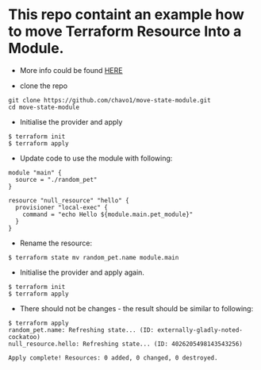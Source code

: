 #  This repo containt an example how to move Terraform Resource Into a Module.

- More info could be found [HERE](https://www.terraform.io/docs/commands/state/mv.html#example-move-a-resource-into-a-module)

- clone the repo
```
git clone https://github.com/chavo1/move-state-module.git
cd move-state-module
```
- Initialise the provider and apply
```
$ terraform init
$ terraform apply
```
  - Update code to use the module with following:
```
module "main" {
  source = "./random_pet"
}

resource "null_resource" "hello" {
  provisioner "local-exec" {
    command = "echo Hello ${module.main.pet_module}"
  }
}

```
- Rename the resource:
```
$ terraform state mv random_pet.name module.main
```
- Initialise the provider and apply again.
```
$ terraform init
$ terraform apply
```
- There should not be changes - the result should be similar to following:
```
$ terraform apply
random_pet.name: Refreshing state... (ID: externally-gladly-noted-cockatoo)
null_resource.hello: Refreshing state... (ID: 4026205498143543256)

Apply complete! Resources: 0 added, 0 changed, 0 destroyed.
```
